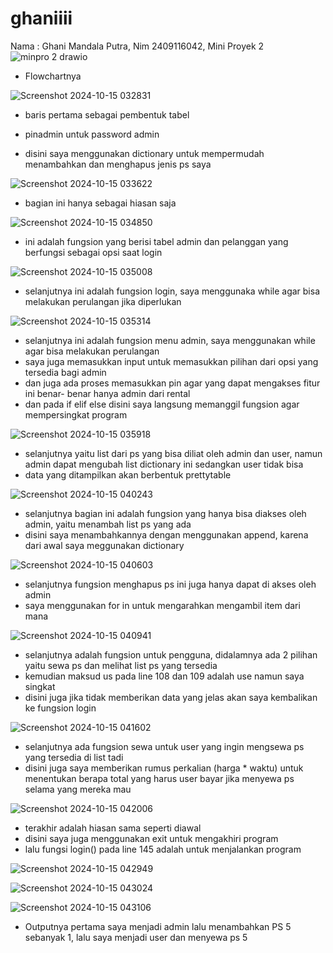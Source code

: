 # ghaniiii
Nama : Ghani Mandala Putra, Nim 2409116042, Mini Proyek 2
![minpro 2 drawio](https://github.com/user-attachments/assets/ed2f8678-3b17-464f-a9a7-41cdc34b934c)
- Flowchartnya


![Screenshot 2024-10-15 032831](https://github.com/user-attachments/assets/3536ae2e-c448-4555-88ac-b2ab31a26c70)

- baris pertama sebagai pembentuk tabel

- pinadmin untuk password admin

- disini saya menggunakan dictionary untuk mempermudah menambahkan dan menghapus jenis ps saya

![Screenshot 2024-10-15 033622](https://github.com/user-attachments/assets/bb5b397a-7440-4655-9e92-dd6aeebc3717)

- bagian ini hanya sebagai hiasan saja

![Screenshot 2024-10-15 034850](https://github.com/user-attachments/assets/ee969d60-8807-4abe-b22a-dfb1987f6a96)

- ini adalah fungsion yang berisi tabel admin dan pelanggan yang berfungsi sebagai opsi saat login

![Screenshot 2024-10-15 035008](https://github.com/user-attachments/assets/2f1c5432-2d05-4ed0-8e88-4f641b9c79de)

- selanjutnya ini adalah fungsion login, saya menggunaka while agar bisa melakukan perulangan jika diperlukan

![Screenshot 2024-10-15 035314](https://github.com/user-attachments/assets/0cc243a3-633d-4cb7-8a0e-e7f8fba9404d)

- selanjutnya ini adalah fungsion menu admin, saya menggunakan while agar bisa melakukan perulangan
- saya juga memasukkan input untuk memasukkan pilihan dari opsi yang tersedia bagi admin
- dan juga ada proses memasukkan pin agar yang dapat mengakses fitur ini benar- benar hanya admin dari rental
- dan pada if elif else disini saya langsung memanggil fungsion agar mempersingkat program

![Screenshot 2024-10-15 035918](https://github.com/user-attachments/assets/a0bbadcd-1584-4f85-a733-e57a56efa2b2)
- selanjutnya yaitu list dari ps yang bisa diliat oleh admin dan user, namun admin dapat mengubah list dictionary ini sedangkan user tidak bisa
- data yang ditampilkan akan berbentuk prettytable

![Screenshot 2024-10-15 040243](https://github.com/user-attachments/assets/9ef46fab-70ee-440b-966d-82db54f073d1)
- selanjutnya bagian ini adalah fungsion yang hanya bisa diakses oleh admin, yaitu menambah list ps yang ada
- disini saya menambahkannya dengan menggunakan append, karena dari awal saya meggunakan dictionary

![Screenshot 2024-10-15 040603](https://github.com/user-attachments/assets/2795fe61-33b1-4300-88e2-04ac8628ab5b)
- selanjutnya fungsion menghapus ps ini juga hanya dapat di akses oleh admin
- saya menggunakan for in untuk mengarahkan mengambil item dari mana

![Screenshot 2024-10-15 040941](https://github.com/user-attachments/assets/3909a637-d542-4719-b1d7-8d351e06634b)
- selanjutnya adalah fungsion untuk pengguna, didalamnya ada 2 pilihan yaitu sewa ps dan melihat list ps yang tersedia
- kemudian maksud us pada line 108 dan 109 adalah use namun saya singkat
- disini juga jika tidak memberikan data yang jelas akan saya kembalikan ke fungsion login

![Screenshot 2024-10-15 041602](https://github.com/user-attachments/assets/73a9589d-431b-4f36-bf46-541a3efc8e8a)
- selanjutnya ada fungsion sewa untuk user yang ingin mengsewa ps yang tersedia di list tadi
- disini juga saya memberikan rumus perkalian (harga * waktu) untuk menentukan berapa total yang harus user bayar jika menyewa ps selama yang mereka mau

![Screenshot 2024-10-15 042006](https://github.com/user-attachments/assets/f581fbfd-2d26-4328-98bf-2d3049f7f865)
- terakhir adalah hiasan sama seperti diawal
- disini saya juga menggunakan exit untuk mengakhiri program
- lalu fungsi login() pada line 145 adalah untuk menjalankan program

![Screenshot 2024-10-15 042949](https://github.com/user-attachments/assets/d8803927-ecd9-4225-a1c9-df23969f1640)
  
![Screenshot 2024-10-15 043024](https://github.com/user-attachments/assets/9f01b612-51d7-446b-9ad3-9f5fd79f6aa4)

![Screenshot 2024-10-15 043106](https://github.com/user-attachments/assets/3e80314c-21a8-4158-bad0-5489ce03f149)
- Outputnya pertama saya menjadi admin lalu menambahkan PS 5 sebanyak 1, lalu saya menjadi user dan menyewa ps 5

